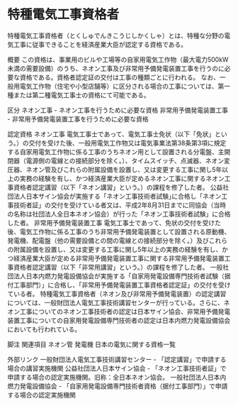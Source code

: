 # 特種電気工事資格者

特種電気工事資格者（とくしゅでんきこうじしかくしゃ）とは、特種な分野の電気工事に従事できることを経済産業大臣が認定する資格である。

概要
この資格は、事業用のビルや工場等の自家用電気工作物（最大電力500kW未満の需要設備）のうち、ネオン工事及び非常用予備発電装置工事を行うのに必要な資格である。資格者認定証の交付は工事の種類ごとに行われる。
なお、一般用電気工作物（住宅や小型店舗等）に区分される場合の工事については、第一種または第二種電気工事士の資格にて可能である。

区分
ネオン工事 - ネオン工事を行うために必要な資格
非常用予備発電装置工事 - 非常用予備発電装置工事を行うために必要な資格

認定資格
ネオン工事
電気工事士であって、電気工事士免状（以下「免状」という。）の交付を受けた後、一般用電気工作物又は電気事業法第38条第3項に規定する自家用電気工作物に係る工事のうちネオン用として設置される分電盤、主開閉器（電源側の電線との接続部分を除く。）、タイムスイッチ、点滅器、ネオン変圧器、ネオン管及びこれらの附属設備を設置し、又は変更する工事に関し5年以上の実務の経験を有し、かつ経済産業大臣が定めるネオン工事に関するネオン工事資格者認定講習（以下「ネオン講習」という。）の課程を修了した者。
公益社団法人日本サイン協会が実施する「ネオン工事技術者試験｣に合格し「ネオン工事技術者証」の交付を受けている者又は、平成2年8月31日までに同協会（当時の名称は社団法人全日本ネオン協会）が行った「ネオン工事技術者試験」に合格した者。
非常用予備発電装置工事
電気工事士であって、免状の交付を受けた後、電気工作物に係る工事のうち非常用予備発電装置として設置される原動機、発電機、配電盤（他の需要設備との間の電線との接続部分を除く。）及びこれらの附属設備を設置し、又は変更する工事に関し5年以上の実務の経験を有し、かつ経済産業大臣が定める非常用予備発電装置工事に関する非常用予備発電装置工事資格者認定講習（以下「非常用講習」という。）の課程を修了した者。
一般社団法人日本内燃力発電設備協会が実施する「自家用発電設備専門技術者試験（据付工事部門）」に合格し、「非常用予備発電装置工事資格者認定証」の交付を受けている者。
特種電気工事資格者（ネオン及び非常用予備発電装置）の認定講習については、一般財団法人電気工事技術講習センターが行っている。さらに、ネオン工事についてのネオン工事技術者の認定は日本サイン協会、非常用予備発電装置工事についての自家用発電設備専門技術者の認定は日本内燃力発電設備協会においても行われている。

脚注
関連項目
ネオン管
発電機
日本の電気に関する資格一覧

外部リンク
一般財団法人電気工事技術講習センター  - 「認定講習」で申請する場合の講習実施機関
公益社団法人日本サイン協会 - 「ネオン工事技術者証」で申請する場合の認定実施機関。旧称：全日本ネオン協会。
一般社団法人日本内燃力発電設備協会 - 「自家用発電設備専門技術者資格（据付工事部門）」で申請する場合の認定実施機関